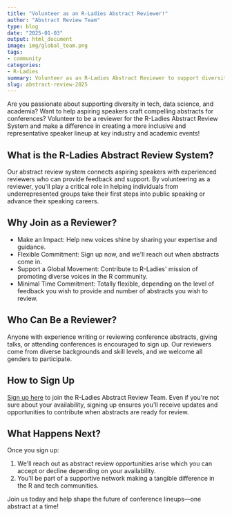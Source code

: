 ```yaml
---
title: "Volunteer as an R-Ladies Abstract Reviewer!"
author: "Abstract Review Team"
type: blog
date: "2025-01-03"
output: html_document
image: img/global_team.png
tags: 
- community
categories: 
- R-Ladies
summary: Volunteer as an R-Ladies Abstract Reviewer to support diversity in tech!
slug: abstract-review-2025
---
```


Are you passionate about supporting diversity in tech, data science, and academia? Want to help aspiring speakers craft compelling abstracts for conferences? Volunteer to be a reviewer for the R-Ladies Abstract Review System and make a difference in creating a more inclusive and representative speaker lineup at key industry and academic events!

## What is the R-Ladies Abstract Review System?

Our abstract review system connects aspiring speakers with experienced reviewers who can provide feedback and support. By volunteering as a reviewer, you'll play a critical role in helping individuals from underrepresented groups take their first steps into public speaking or advance their speaking careers.

## Why Join as a Reviewer?

* Make an Impact: Help new voices shine by sharing your expertise and guidance.
* Flexible Commitment: Sign up now, and we'll reach out when abstracts come in.
* Support a Global Movement: Contribute to R-Ladies' mission of promoting diverse voices in the R community.
* Minimal Time Commitment: Totally flexible, depending on the level of feedback you wish to provide and number of abstracts you wish to review.

## Who Can Be a Reviewer?

Anyone with experience writing or reviewing conference abstracts, giving talks, or attending conferences is encouraged to sign up. Our reviewers come from diverse backgrounds and skill levels, and we welcome all genders to participate.

## How to Sign Up

[Sign up here](https://airtable.com/appJadVolZxoDGSIK/pag4bpfeGIATQFefk/form) to join the R-Ladies Abstract Review Team. Even if you're not sure about your availability, signing up ensures you'll receive updates and opportunities to contribute when abstracts are ready for review.

## What Happens Next?

Once you sign up:

1. We'll reach out as abstract review opportunities arise which you can accept or decline depending on your availability.
2. You'll be part of a supportive network making a tangible difference in the R and tech communities.

Join us today and help shape the future of conference lineups—one abstract at a time!


